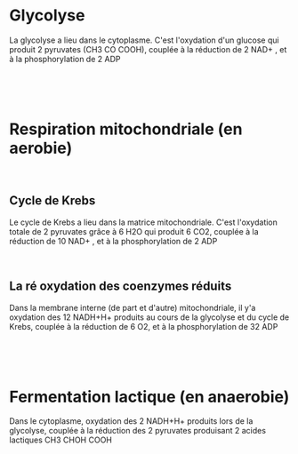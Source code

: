 <!doctype html><html><head><meta charset='utf-8'><title>Title</title><style> ol {list-style: outside decimal;} ul {list-style: outside disc;}li > p {margin-bottom: 12px;} li > ol, li > ul {margin-top: 12px !important; padding-left: 12px;} ol:last-child, ul:last-child {margin-bottom: 12px;} pre {white-space: pre-wrap; margin-bottom: 24px; overflow: hidden; padding: 3px; border-radius: 6px; background-color: #5a5a5a; border-color: #d9d9d9;} code {font-family: Arial, monospace; font-size: 1em; white-space: nowrap; padding: 1px; border-radius: 2px; background-color: #5a5a5a; color: #FAF0E6; font-weight: bold;} pre code {font-size: 10px; white-space: pre-wrap;} blockquote {border-left: 5px solid #5a5a5a; font-size: 90%; margin-left: 0; margin-right: auto; width: 97%; padding: 0 10px; background-color: rgba(51, 37, 15, 0.05); font-family: Times;} table {margin-left: auto; margin-right: auto; margin-bottom: 24px; border-bottom: 1px solid #ddd; border-right: 1px solid #ddd; border-spacing: 0;} table th {padding: 3px 10px; border-top: 1px solid #ddd; border-left: 1px solid #ddd;} table td {padding: 3px 10px; border-top: 1px solid #ddd; border-left: 1px solid #ddd;} img {border: none; display: block; margin: 0 auto; max-width: 100%;}</style></head><body><h1>Glycolyse</h1>
<p>La glycolyse a lieu dans le cytoplasme. C'est l'oxydation d'un glucose qui produit 2 pyruvates (CH3 CO COOH), couplée à la réduction de 2 NAD+ , et à la phosphorylation de 2 ADP</p>
<p></br></p><p></br></p>
<h1>Respiration mitochondriale (en aerobie)</h1>
<p></br></p>
<h2>Cycle de Krebs</h2>
<p>Le cycle de Krebs a lieu dans la matrice mitochondriale. C'est l'oxydation totale de 2 pyruvates grâce à 6 H2O qui produit 6 CO2, couplée à la réduction de 10 NAD+ , et à la phosphorylation de 2 ADP</p>
<p></br></p>
<h2>La ré oxydation des coenzymes réduits</h2>
<p>Dans la membrane interne (de part et d'autre) mitochondriale, il y'a oxydation des 12 NADH+H+ produits au cours de la glycolyse et du cycle de Krebs, couplée à la réduction de 6 O2, et à la phosphorylation de 32 ADP</p>
<p></br></p><p></br></p>
<h1>Fermentation lactique (en anaerobie)</h1>
<p>Dans le cytoplasme, oxydation des 2 NADH+H+ produits lors de la glycolyse, couplée à la réduction des 2 pyruvates produisant 2 acides lactiques CH3 CHOH COOH</p>
</body></html>